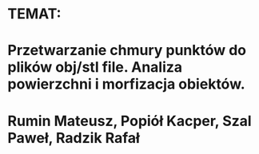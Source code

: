 # TEMAT:
# Przetwarzanie chmury punktów do plików obj/stl file. Analiza powierzchni i morfizacja obiektów.
# Rumin Mateusz, Popiół Kacper, Szal Paweł, Radzik Rafał  
